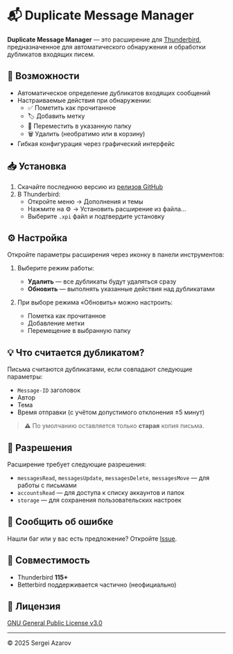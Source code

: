 # 📬 Duplicate Message Manager

**Duplicate Message Manager** — это расширение для [Thunderbird](https://www.thunderbird.net), предназначенное для автоматического обнаружения и обработки дубликатов входящих писем.

## 🔧 Возможности

- Автоматическое определение дубликатов входящих сообщений
- Настраиваемые действия при обнаружении:
  - ✅ Пометить как прочитанное
  - 🏷️ Добавить метку
  - 📁 Переместить в указанную папку
  - 🗑 Удалить (необратимо или в корзину)
- Гибкая конфигурация через графический интерфейс

## 📥 Установка

1. Скачайте последнюю версию из [релизов GitHub](https://github.com/250227725/mailextension/releases)
2. В Thunderbird:
   - Откройте меню → Дополнения и темы
   - Нажмите на ⚙ → Установить расширение из файла…
   - Выберите `.xpi` файл и подтвердите установку

## ⚙ Настройка

Откройте параметры расширения через иконку в панели инструментов:

1. Выберите режим работы:
   - **Удалить** — все дубликаты будут удаляться сразу
   - **Обновить** — выполнять указанные действия над дубликатами

2. При выборе режима «Обновить» можно настроить:
   - Пометка как прочитанное
   - Добавление метки
   - Перемещение в выбранную папку

## 💡 Что считается дубликатом?

Письма считаются дубликатами, если совпадают следующие параметры:

- `Message-ID` заголовок
- Автор
- Тема
- Время отправки (с учётом допустимого отклонения ±5 минут)

> ⚠️ По умолчанию оставляется только **старая** копия письма.

## 🔐 Разрешения

Расширение требует следующие разрешения:

- `messagesRead`, `messagesUpdate`, `messagesDelete`, `messagesMove` — для работы с письмами
- `accountsRead` — для доступа к списку аккаунтов и папок
- `storage` — для сохранения пользовательских настроек

## 🐞 Сообщить об ошибке

Нашли баг или у вас есть предложение? Откройте [Issue](https://github.com/250227725/mailextension/issues).

## 🧪 Совместимость

- Thunderbird **115+**
- Betterbird поддерживается частично (неофициально)

## 📜 Лицензия

[GNU General Public License v3.0](LICENSE)

---

© 2025 Sergei Azarov
